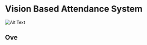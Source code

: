 # Vision Based Attendance System

![Alt Text](https://www.olloltd.com/images/2020/02/sssss.gif)
## Ove